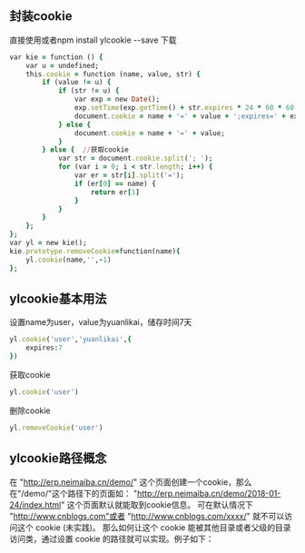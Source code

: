封装cookie
------

直接使用或者npm install ylcookie --save 下载

```ruby
var kie = function () {
    var u = undefined;
    this.cookie = function (name, value, str) {
        if (value != u) {
            if (str != u) {
                var exp = new Date();
                exp.setTime(exp.getTime() + str.expires * 24 * 60 * 60 * 1000);
                document.cookie = name + '=' + value + ';expires=' + exp.toGMTString()+';path='+str.path+';domain='+str.domain;
            } else {
                document.cookie = name + '=' + value;
            }
        } else {  //获取cookie
            var str = document.cookie.split('; ');
            for (var i = 0; i < str.length; i++) {
                var er = str[i].split('=');
                if (er[0] == name) {
                    return er[1]
                }
            }
        }
    };
};
var yl = new kie();
kie.prototype.removeCookie=function(name){
    yl.cookie(name,'',-1)
};
```

ylcookie基本用法
------

设置name为user，value为yuanlikai，储存时间7天

```ruby
yl.cookie('user','yuanlikai',{
    expires:7
}) 
```

获取cookie

```ruby
yl.cookie('user') 
```

删除cookie

```ruby
yl.removeCookie('user') 
```

ylcookie路径概念
------

在 "http://erp.neimaiba.cn/demo/" 这个页面创建一个cookie，那么在"/demo/"这个路径下的页面如： "http://erp.neimaiba.cn/demo/2018-01-24/index.html" 这个页面默认就能取到cookie信息。
可在默认情况下 "http://www.cnblogs.com"或者 "http://www.cnblogs.com/xxxx/" 就不可以访问这个 cookie (未实践)。
那么如何让这个 cookie 能被其他目录或者父级的目录访问类，通过设置 cookie 的路径就可以实现。例子如下：
    
    
